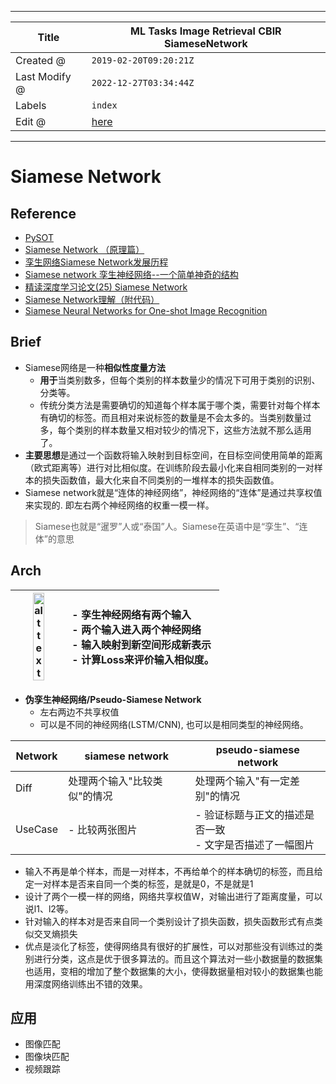-----

| Title         | ML Tasks Image Retrieval CBIR SiameseNetwork          |
| ------------- | ----------------------------------------------------- |
| Created @     | `2019-02-20T09:20:21Z`                                |
| Last Modify @ | `2022-12-27T03:34:44Z`                                |
| Labels        | `index`                                               |
| Edit @        | [here](https://github.com/junxnone/aiwiki/issues/153) |

-----

# Siamese Network

## Reference

  - [PySOT](https://github.com/STVIR/pysot)
  - [Siamese Network
    （原理篇）](https://blog.csdn.net/shenziheng1/article/details/81213668)
  - [孪生网络Siamese
    Network发展历程](https://blog.csdn.net/donkey_1993/article/details/82220765)
  - [Siamese network
    孪生神经网络--一个简单神奇的结构](https://zhuanlan.zhihu.com/p/35040994)
  - [精读深度学习论文(25) Siamese
    Network](https://zhuanlan.zhihu.com/p/39688993)
  - [Siamese
    Network理解（附代码）](https://blog.csdn.net/sxf1061926959/article/details/54836696)
  - [Siamese Neural Networks for One-shot Image
    Recognition](https://www.jianshu.com/p/152dae3a5563)

## Brief

  - Siamese网络是一种**相似性度量方法**
      - **用于**当类别数多，但每个类别的样本数量少的情况下可用于类别的识别、分类等。
      - 传统分类方法是需要确切的知道每个样本属于哪个类，需要针对每个样本有确切的标签。而且相对来说标签的数量是不会太多的。当类别数量过多，每个类别的样本数量又相对较少的情况下，这些方法就不那么适用了。
  - **主要思想**是通过一个函数将输入映射到目标空间，在目标空间使用简单的距离（欧式距离等）进行对比相似度。在训练阶段去最小化来自相同类别的一对样本的损失函数值，最大化来自不同类别的一堆样本的损失函数值。
  - Siamese network就是“连体的神经网络”，神经网络的“连体”是通过共享权值来实现的. 即左右两个神经网络的权重一模一样。

> Siamese也就是“暹罗”人或“泰国”人。Siamese在英语中是“孪生”、“连体”的意思

## Arch

| <img src="https://user-images.githubusercontent.com/2216970/150061361-b96fbf41-51e7-4742-b163-0c8a512cfe08.png" alt="alt text" width="50%" height="50%"> | \- 孪生神经网络有两个输入 <br>- 两个输入进入两个神经网络 <br>- 输入映射到新空间形成新表示<br>- 计算Loss来评价输入相似度。 |
| -------------------------------------------------------------------------------------------------------------------------------------------------------- | :------------------------------------------------------------------------- |

  - **伪孪生神经网络/Pseudo-Siamese Network**
      - 左右两边不共享权值
      - 可以是不同的神经网络(LSTM/CNN), 也可以是相同类型的神经网络。

| Network | siamese network | pseudo-siamese network             |
| ------- | --------------- | ---------------------------------- |
| Diff    | 处理两个输入"比较类似"的情况 | 处理两个输入"有一定差别"的情况                   |
| UseCase | \- 比较两张图片       | \- 验证标题与正文的描述是否一致<br>- 文字是否描述了一幅图片 |

  - 输入不再是单个样本，而是一对样本，不再给单个的样本确切的标签，而且给定一对样本是否来自同一个类的标签，是就是0，不是就是1
  - 设计了两个一模一样的网络，网络共享权值W，对输出进行了距离度量，可以说l1、l2等。
  - 针对输入的样本对是否来自同一个类别设计了损失函数，损失函数形式有点类似交叉熵损失
  - 优点是淡化了标签，使得网络具有很好的扩展性，可以对那些没有训练过的类别进行分类，这点是优于很多算法的。而且这个算法对一些小数据量的数据集也适用，变相的增加了整个数据集的大小，使得数据量相对较小的数据集也能用深度网络训练出不错的效果。

## 应用

  - 图像匹配
  - 图像块匹配
  - 视频跟踪
